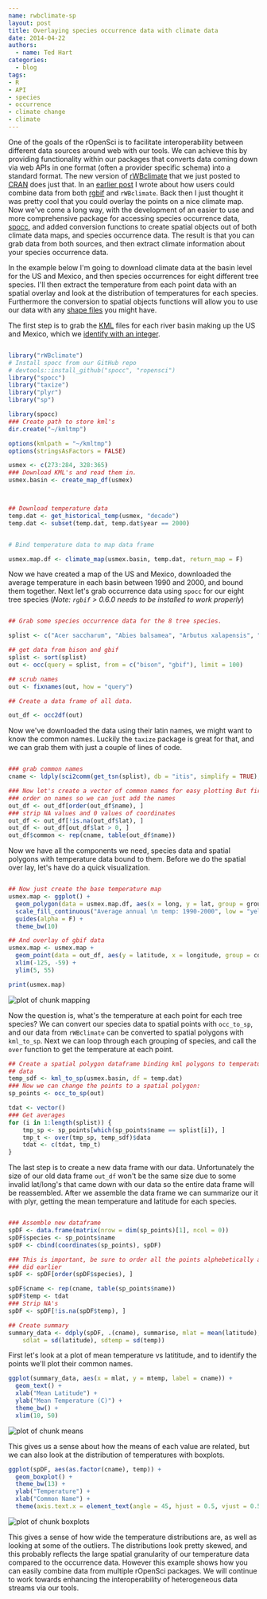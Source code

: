 ```yaml
---
name: rwbclimate-sp
layout: post
title: Overlaying species occurrence data with climate data
date: 2014-04-22
authors:
  - name: Ted Hart
categories:
  - blog
tags:
- R
- API
- species
- occurrence
- climate change
- climate
---
```



One of the goals of the rOpenSci is to facilitate interoperability between different data sources around web with our tools.  We can achieve this by providing functionality within our packages that converts data coming down via web APIs in one format (often a provider specific schema) into a standard format.  The new version of [rWBclimate](http://github.com/ropensci/rwbclimate) that we just posted to [CRAN](http://cran.r-project.org/web/packages/rWBclimate/index.html) does just that.  In an [earlier post](http://www.ropensci.org/blog/2013/07/29/rWBclimate-rgbif/) I wrote about how users could combine data from both [rgbif](http://github.com/ropensci/rgbif) and `rWBclimate`. Back then I just thought it was pretty cool that you could overlay the points on a nice climate map.  Now we've come a long way, with the development of an easier to use and more comprehensive package for accessing species occurrence data, [spocc](http://github.com/ropensci/spocc), and added conversion functions to create spatial objects out of both climate data maps, and species occurrence data.  The result is that you can grab data from both sources, and then extract climate information about your species occurrence data.

In the example below I'm going to download climate data at the basin level for the US and Mexico, and then species occurrences for eight different tree species.  I'll then extract the temperature from each point data with an spatial overlay and look at the distribution of temperatures for each species.  Furthermore the conversion to spatial objects functions will allow you to use our data with any [shape files](http://en.wikipedia.org/wiki/Shapefile) you might have.



The first step is to grab the [KML](https://developers.google.com/kml/documentation/) files for each river basin making up the US and Mexico, which we [identify with an integer](http://data.worldbank.org/sites/default/files/climate_data_api_basins.pdf).


```r

library("rWBclimate")
# Install spocc from our GitHub repo
# devtools::install_github("spocc", "ropensci")
library("spocc")
library("taxize")
library("plyr")
library("sp")
```

```r
library(spocc)
### Create path to store kml's
dir.create("~/kmltmp")
```

```r
options(kmlpath = "~/kmltmp")
options(stringsAsFactors = FALSE)

usmex <- c(273:284, 328:365)
### Download KML's and read them in.
usmex.basin <- create_map_df(usmex)
```

```r


## Download temperature data
temp.dat <- get_historical_temp(usmex, "decade")
temp.dat <- subset(temp.dat, temp.dat$year == 2000)


# Bind temperature data to map data frame

usmex.map.df <- climate_map(usmex.basin, temp.dat, return_map = F)
```


Now we have created a map of the US and Mexico, downloaded the average temperature in each basin between 1990 and 2000, and bound them together.  Next let's grab occurrence data using `spocc` for our eight tree species (*Note:  `rgbif` > 0.6.0 needs to be installed to work properly*)


```r

## Grab some species occurrence data for the 8 tree species.

splist <- c("Acer saccharum", "Abies balsamea", "Arbutus xalapensis", "Betula alleghaniensis", "Chilopsis linearis", "Conocarpus erectus", "Populus tremuloides", "Larix laricina")

## get data from bison and gbif
splist <- sort(splist)
out <- occ(query = splist, from = c("bison", "gbif"), limit = 100)

## scrub names
out <- fixnames(out, how = "query")

## Create a data frame of all data.

out_df <- occ2df(out)
```


Now we've downloaded the data using their latin names, we might want to know the common names.  Luckily the `taxize` package is great for that, and we can grab them with just a couple of lines of code.



```r

### grab common names
cname <- ldply(sci2comm(get_tsn(splist), db = "itis", simplify = TRUE), function(x) { return(x[1]) })[, 2]
```

```r
### Now let's create a vector of common names for easy plotting But first
### order on names so we can just add the names
out_df <- out_df[order(out_df$name), ]
### strip NA values and 0 values of coordinates
out_df <- out_df[!is.na(out_df$lat), ]
out_df <- out_df[out_df$lat > 0, ]
out_df$common <- rep(cname, table(out_df$name))

```


Now we have all the components we need, species data and spatial polygons with temperature data bound to them.  Before we do the spatial over lay, let's have do a quick visualization.


```r

## Now just create the base temperature map
usmex.map <- ggplot() +
  geom_polygon(data = usmex.map.df, aes(x = long, y = lat, group = group, fill = data, alpha = 0.9)) +
  scale_fill_continuous("Average annual \n temp: 1990-2000", low = "yellow", high = "red") +
  guides(alpha = F) +
  theme_bw(10)

## And overlay of gbif data
usmex.map <- usmex.map +
  geom_point(data = out_df, aes(y = latitude, x = longitude, group = common, colour = common)) +
  xlim(-125, -59) +
  ylim(5, 55)

print(usmex.map)
```

![plot of chunk mapping](/assets/blog-images/2014-04-22-rwbclimate-sp/mapping_2.png)


Now the question is, what's the temperature at each point for each tree species?  We can convert our species data to spatial points with `occ_to_sp`, and our data from `rWBclimate` can be converted to spatial polygons with `kml_to_sp`.  Next we can loop through each grouping of species, and call the `over` function to get the temperature at each point.


```r
## Create a spatial polygon dataframe binding kml polygons to temperature
## data
temp_sdf <- kml_to_sp(usmex.basin, df = temp.dat)
### Now we can change the points to a spatial polygon:
sp_points <- occ_to_sp(out)

tdat <- vector()
### Get averages
for (i in 1:length(splist)) {
    tmp_sp <- sp_points[which(sp_points$name == splist[i]), ]
    tmp_t <- over(tmp_sp, temp_sdf)$data
    tdat <- c(tdat, tmp_t)
}
```


The last step is to create a new data frame with our data.  Unfortunately the size of our old data frame `out_df` won't be the same size due to some invalid lat/long's that came down with our data so the entire data frame will be reassembled.  After we assemble the data frame we can summarize our it with plyr, getting the mean temperature and latitude for each species.


```r

### Assemble new dataframe
spDF <- data.frame(matrix(nrow = dim(sp_points)[1], ncol = 0))
spDF$species <- sp_points$name
spDF <- cbind(coordinates(sp_points), spDF)

### This is important, be sure to order all the points alphebetically as we
### did earlier
spDF <- spDF[order(spDF$species), ]

spDF$cname <- rep(cname, table(sp_points$name))
spDF$temp <- tdat
### Strip NA's
spDF <- spDF[!is.na(spDF$temp), ]

## Create summary
summary_data <- ddply(spDF, .(cname), summarise, mlat = mean(latitude), mtemp = mean(temp),
    sdlat = sd(latitude), sdtemp = sd(temp))
```


First let's look at a plot of mean temperature vs latititude, and to identify the points we'll plot their common names.


```r
ggplot(summary_data, aes(x = mlat, y = mtemp, label = cname)) +
  geom_text() +
  xlab("Mean Latitude") +
  ylab("Mean Temperature (C)") +
  theme_bw() +
  xlim(10, 50)
```

![plot of chunk means](/assets/blog-images/2014-04-22-rwbclimate-sp/means.png)


This gives us a sense about how the means of each value are related, but we can also look at the distribution of temperatures with boxplots.



```r
ggplot(spDF, aes(as.factor(cname), temp)) +
  geom_boxplot() +
  theme_bw(13) +
  ylab("Temperature") +
  xlab("Common Name") +
  theme(axis.text.x = element_text(angle = 45, hjust = 0.5, vjust = 0.5))
```

![plot of chunk boxplots](/assets/blog-images/2014-04-22-rwbclimate-sp/boxplots.png)


This gives a sense of how wide the temperature distributions are, as well as looking at some of the outliers.  The distributions look pretty skewed, and this probably reflects the large spatial granularity of our temperature data compared to the occurrence data.  However this example shows how you can easily combine data from multiple rOpenSci packages.  We will continue to work towards enhancing the interoperability of heterogeneous data streams via our tools.
